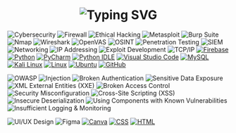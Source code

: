 <h1 align="center">
  <img 
    src="https://readme-typing-svg.herokuapp.com?font=Fira+Code&weight=600&size=22&duration=3000&pause=1000&color=3F90F7&center=true&vCenter=true&width=900&lines=Hi%2C+this+is+ABINESH+E+%F0%9F%91%8B;Aspiring+Software+Engineer+with+a+Passion+for+Tech+%F0%9F%92%BB;Skilled+in+Python%2C+SQL%2C+Networking+%26+UI%2FUX+Design+%F0%9F%92%BE;Exploring+the+World+of+Cybersecurity+%F0%9F%94%90;Committed+to+Continuous+Learning+and+Innovation+%F0%9F%92%A1"
    alt="Typing SVG"
  />
</h1>





![Cybersecurity](https://img.shields.io/badge/Cybersecurity-%230084CA.svg?logo=security&logoColor=white)
![Firewall](https://img.shields.io/badge/Firewall-%23D32F2F.svg?logo=fortinet&logoColor=white)
![Ethical Hacking](https://img.shields.io/badge/Ethical%20Hacking-%23000000.svg?logo=kali-linux&logoColor=white)
![Metasploit](https://img.shields.io/badge/Metasploit-%23000000.svg?logo=metasploit&logoColor=white)
![Burp Suite](https://img.shields.io/badge/Burp%20Suite-%23FF6F00.svg?logo=burpsuite&logoColor=white)
![Nmap](https://img.shields.io/badge/Nmap-%2300A8E8.svg?logo=nmap&logoColor=white)
![Wireshark](https://img.shields.io/badge/Wireshark-%230097DB.svg?logo=wireshark&logoColor=white)
![OpenVAS](https://img.shields.io/badge/OpenVAS-%2332CD32.svg?logo=security&logoColor=white)
![OSINT](https://img.shields.io/badge/OSINT-%2300A8E8.svg?logo=internetarchive&logoColor=white)
![Penetration Testing](https://img.shields.io/badge/Penetration%20Testing-%23D32F2F.svg?logo=metasploit&logoColor=white)
![SIEM](https://img.shields.io/badge/SIEM-%23006D77.svg?logo=splunk&logoColor=white)
![Networking](https://img.shields.io/badge/Networking-%23EE3124.svg?logo=fortinet&logoColor=white)
![IP Addressing](https://img.shields.io/badge/IP%20Addressing-%231877F2.svg?logo=internetexplorer&logoColor=white)
![Exploit Development](https://img.shields.io/badge/Exploit%20Development-%239C27B0.svg?logo=exploitdb&logoColor=white)
![TCP/IP](https://img.shields.io/badge/TCP%2FIP-%23FF6F00.svg?logo=protocol&logoColor=white)
[![Firebase](https://img.shields.io/badge/Firebase-039BE5?logo=Firebase&logoColor=white)](#)
[![Python](https://img.shields.io/badge/Python-3776AB?logo=python&logoColor=fff)](#)
[![PyCharm](https://img.shields.io/badge/PyCharm-000?logo=pycharm&logoColor=fff)](#)
[![Python IDLE](https://img.shields.io/badge/Python%20IDLE-3776AB?logo=python&logoColor=fff)](#)
[![Visual Studio Code](https://custom-icon-badges.demolab.com/badge/Visual%20Studio%20Code-0078d7.svg?logo=vsc&logoColor=white)](#)
[![MySQL](https://img.shields.io/badge/MySQL-4479A1?logo=mysql&logoColor=fff)](#)
[![Kali Linux](https://img.shields.io/badge/Kali%20Linux-557C94?logo=kalilinux&logoColor=fff)](#)
[![Linux](https://img.shields.io/badge/Linux-FCC624?logo=linux&logoColor=black)](#)
[![Ubuntu](https://img.shields.io/badge/Ubuntu-E95420?logo=ubuntu&logoColor=white)](#)
[![GitHub](https://img.shields.io/badge/GitHub-%23121011.svg?logo=github&logoColor=white)](#) 


![OWASP](https://img.shields.io/badge/OWASP-%230084CA.svg?logo=owasp&logoColor=white)
![Injection](https://img.shields.io/badge/Injection-%23D32F2F.svg?logo=security&logoColor=white)
![Broken Authentication](https://img.shields.io/badge/Broken%20Authentication-%23FF6F00.svg?logo=security&logoColor=white)
![Sensitive Data Exposure](https://img.shields.io/badge/Sensitive%20Data%20Exposure-%230D47A1.svg?logo=databricks&logoColor=white)
![XML External Entities (XXE)](https://img.shields.io/badge/XXE-%23E65100.svg?logo=xml&logoColor=white)
![Broken Access Control](https://img.shields.io/badge/Broken%20Access%20Control-%23000000.svg?logo=lock&logoColor=white)
![Security Misconfiguration](https://img.shields.io/badge/Security%20Misconfiguration-%239C27B0.svg?logo=security&logoColor=white)
![Cross-Site Scripting (XSS)](https://img.shields.io/badge/XSS-%2300A8E8.svg?logo=javascript&logoColor=white)
![Insecure Deserialization](https://img.shields.io/badge/Insecure%20Deserialization-%23D32F2F.svg?logo=security&logoColor=white)
![Using Components with Known Vulnerabilities](https://img.shields.io/badge/Components%20with%20Vulnerabilities-%23FF6F00.svg?logo=npm&logoColor=white)
![Insufficient Logging & Monitoring](https://img.shields.io/badge/Insufficient%20Logging%20%26%20Monitoring-%230084CA.svg?logo=logging&logoColor=white)


![UI/UX Design](https://img.shields.io/badge/UI%2FUX%20Design-%235835CC.svg?logo=adobe&logoColor=white)
![Figma](https://img.shields.io/badge/Figma-%23F24E1E.svg?logo=figma&logoColor=white)
[![Canva](https://img.shields.io/badge/Canva-%2300C4CC.svg?&logo=Canva&logoColor=white)](#)
[![CSS](https://img.shields.io/badge/CSS-1572B6?logo=css3&logoColor=fff)](#)
[![HTML](https://img.shields.io/badge/HTML-%23E34F26.svg?logo=html5&logoColor=white)](#)






